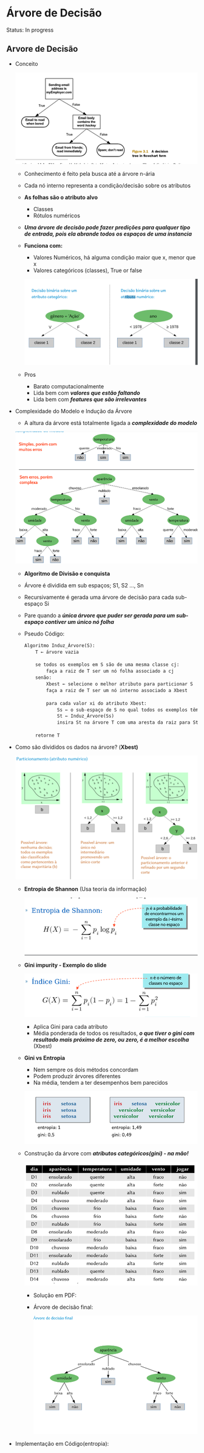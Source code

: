 # Árvore de Decisão

Status: In progress

## Arvore de Decisão

- Conceito
    
    ![Untitled](A%CC%81rvore%20de%20Decisa%CC%83o%20935abf7cde7e4ecbb4087387e0b1df14/Untitled.png)
    
    - Conhecimento é feito pela busca até a árvore n-ária
    - Cada nó interno representa a condição/decisão sobre os atributos
    - **As folhas são o atributo alvo**
        - Classes
        - Rótulos numéricos
    - ***Uma árvore de decisão pode fazer predições para qualquer tipo de entrada,  pois ela abrande todos os espaços de uma instancia***
    - **Funciona com:**
        - Valores Numéricos, há alguma condição maior que x, menor que x
        - Valores categóricos (classes), True or false
        
        ![Untitled](A%CC%81rvore%20de%20Decisa%CC%83o%20935abf7cde7e4ecbb4087387e0b1df14/Untitled%201.png)
        
    - Pros
        - Barato computacionalmente
        - Lida bem com ***valores que estão faltando***
        - Lida bem com ***features que são irrelevantes***

- Complexidade do Modelo e Indução da Árvore
    - A altura da árvore está totalmente ligada a ***complexidade do modelo***
    
    ![Untitled](A%CC%81rvore%20de%20Decisa%CC%83o%20935abf7cde7e4ecbb4087387e0b1df14/Untitled%202.png)
    
    - **Algoritmo de Divisão e conquista**
    - Árvore é dividida em sub espaços; S1, S2 …, Sn
    - Recursivamente é gerada uma árvore de decisão para cada sub-espaço Si
    - Pare quando a ***única árvore que puder ser gerada para um sub-espaço contiver um único nó folha***
    - Pseudo Código:
        
        ```python
        Algoritmo Induz_Árvore(S):
            T ← árvore vazia
        
            se todos os exemplos em S são de uma mesma classe cj:
                faça a raiz de T ser um nó folha associado a cj
            senão:
                Xbest ← selecione o melhor atributo para particionar S
                faça a raiz de T ser um nó interno associado a Xbest
        
                para cada valor xi do atributo Xbest:
                    Ss ← o sub-espaço de S no qual todos os exemplos têm o valor Xbest = xi
                    St ← Induz_Árvore(Ss)
                    insira St na árvore T com uma aresta da raiz para St associada à decisão Xbest = xi
        
            retorne T
        ```
        

- Como são divididos os dados na árvore? (**Xbest)**
    
    ![Untitled](A%CC%81rvore%20de%20Decisa%CC%83o%20935abf7cde7e4ecbb4087387e0b1df14/Untitled%203.png)
    
    - **Entropia de Shannon** (Usa teoria da informação)
        
        ![Untitled](A%CC%81rvore%20de%20Decisa%CC%83o%20935abf7cde7e4ecbb4087387e0b1df14/Untitled%204.png)
        
    
    - **Gini impurity -  Exemplo do slide**
        
        ![Untitled](A%CC%81rvore%20de%20Decisa%CC%83o%20935abf7cde7e4ecbb4087387e0b1df14/Untitled%205.png)
        
        - Aplica Gini para cada atributo
        - Média ponderada de todos os resultados, ***o que tiver o gini com resultado mais próximo de zero, ou zero, é a melhor escolha*** (Xbest)
    - **Gini vs Entropia**
        - Nem sempre os dois métodos concordam
        - Podem produzir árvores diferentes
        - Na média, tendem a ter desempenhos bem parecidos
        
        ![Untitled](A%CC%81rvore%20de%20Decisa%CC%83o%20935abf7cde7e4ecbb4087387e0b1df14/Untitled%206.png)
        
    
    - Construção da árvore com ***atributos categóricos(gini) - na mão!***
        
        ![Untitled](A%CC%81rvore%20de%20Decisa%CC%83o%20935abf7cde7e4ecbb4087387e0b1df14/Untitled%207.png)
        
        - Solução em PDF:
            
            
        - Árvore de decisão final:
            
            ![Untitled](A%CC%81rvore%20de%20Decisa%CC%83o%20935abf7cde7e4ecbb4087387e0b1df14/Untitled%208.png)
            

- Implementação em Código(entropia):